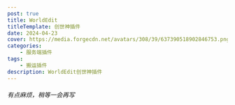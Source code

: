 ```yaml
---
post: true
title: WorldEdit
titleTemplate: 创世神插件
date: 2024-04-23
cover: https://media.forgecdn.net/avatars/308/39/637390518902846753.png
categories:
    - 服务端插件
tags:
    - 搬运插件
description: WorldEdit创世神插件
---
```


###### 有点麻烦，稍等一会再写
